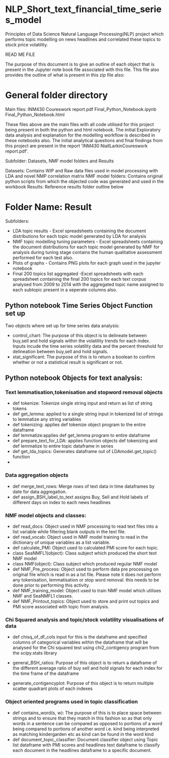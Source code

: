 # NLP_Short_text_financial_time_series_model
Principles of Data Science Natural Language Processing(NLP) project which performs topic modelling on news headlines and correlated these topics to stock price volatility. 

READ ME FILE  

The purpose of this document is to give an outline of each object that is present in the Jupyter note book file associated 
with this file. This file also provides the  outline of what is present in this zip file also:

# General folder directory

Main files:
INM430 Coureswork report.pdf
Final_Python_Notebook.ipynb
Final_Python_Notebook.html 

These files above are the main files with all code utilised for this project being present in both the python and html notebook. The initial Exploratory data analysis and explanation for the modelling workflow is described in these notebooks also. The initial analytical questions and final findings from this project are present in the report 'INM430 NiallLarkinCoureswork report.pdf'. 

Subfolder: Datasets, NMF model folders and Results

Datasets: Contains WIP and Raw data files used in model processing with LDA and novel NMP correlation matrix
NMF model folders: Contains original python scripts from which the objected code was generated and used in the workbook
Results: Reference results folder outline below
 

# Folder Name: Result
Subfolders:

- LDA topic results - Excel spreadsheets containing the document distributions for each topic model generated by LDA for analysis
- NMF topic modelling tuning parameters - Excel spreadsheets containing the document distributions for each topic model generated by NMF for analysis during tuning stage contains the human qualitative assessment performed for each test also. 
- Plots of graphs  - Contains PNG plots for each graph used in the jupyter notebook 
- Final 200 topics list aggregated -Excel spreadsheets with each spreadsheet containing the final 200 topics for each text corpus analysed from 2009 to 2014 with the aggregated topic name assigned to each subtopic present in a seperate columns also. 



## Python notebook Time Series Object Function set up 

Two objects where set up for time series data analysis:

- control_chart: The purpose of this object is to delineate between buy,sell and hold signals within the volatility trends for each index. Inputs incude the time series volatility data and the percent threshold for delineation between buy,sell and hold signals. 
- stat_significant: The purpose of this is to return a boolean to confirm whether or not a statistical result is significant or not. 

## Python notebook Objects for  text analysis:

### Text lemmatisation,tokenisation and stopword removal objects
-  def tokenize: Tokenize single string input and return as list of string tokens
-  def get_lemma: applied to a single string input in tokenized list of strings to lemmatize any string variables
-  def tokenizing: applies def tokenize object program to the entire dataframe
-  def lemmatize:applies def get_lemma program to entire dataframe
-  def prepare_text_for_LDA: applies function objects def tokenizing and def lemmatize to entire topic dataframe in series
-  def get_lda_topics: Generates dataframe out of LDAmodel.get_topic() function
- 

### Data aggregation objects
- def merge_text_rows: Merge rows of text data in time dataframes by date for data aggregation. 
- def assign_BSH_label_to_text assigns Buy, Sell and Hold labels of different days on index to each news headlines 

### NMF model objects and classes:

- def read_docs: Object used in NMF processing to read text files into a list variable while filtering blank outputs in the text file. 
- def read_vocab: Object used in NMF model training to read in the dictionary of unique variables as a list variable. 
- def calculate_PMI: Object used to calculated PMI score for each topic. 
- class SeaNMFL1(object): Class subject which produced the short text NMF model 
- class NMF(object): Class subject which produced regular NMF model 
- def NMF_Pre_process: Object used to perform data pre processing on original file which is read in as a txt file. Please note it does not perform any tokenisation, lemmatisation or stop word removal. this needs to be done prior to performing this activity. 
- def NMF_training_model: Object used to train NMF model which utilises NMF and SeaNMFL1 classes.
- def NMF_Printout_topics: Object used to store and print out topics and PMI score associated with topic from analysis.

### Chi Squared analysis and topic/stock volatility visualisations of data
- def chisq_of_df_cols input for this is the dataframe and specified columns of categorical variables within the dataframe that will be analysed for the Chi squared test using chi2_contigency program from the scipy.stats library 

- general_BSH_ratios: Purpose of this object is to return a dataframe of the different average ratio of buy sell and hold signals for each index for the time frame of the dataframe 

- generate_contigencyplot: Purpose of this object is to return multiple scatter quadrant plots of each indexes 

### Object oriented programs used in topic classification
- def contains_word(s, w): The purpose of this is to place space between strings and to ensure that they match in this fashion so as that only words in a sentence can be compared as opposed to portions of a word being compared to portions of another word i.e. kind being interpreted as matching kindergarden etc as kind can be found in the word kind
- def document_topic_classifier: Document classifier object using Topic list dataframe with PMI scores and headlines text dataframe to classify each document in the headlines dataframe to a specific document. 


